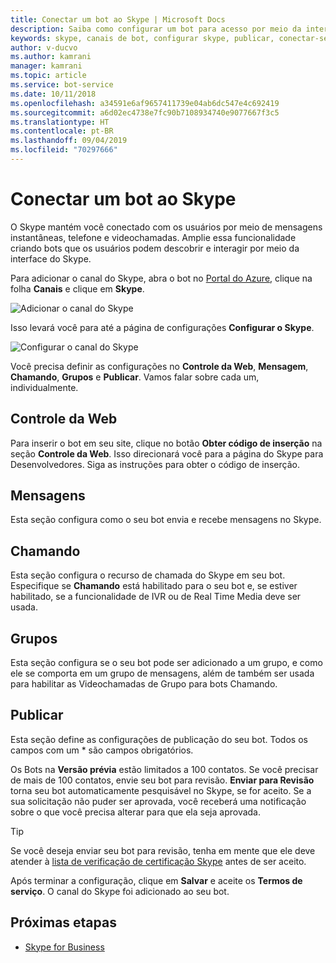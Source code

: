```yaml
---
title: Conectar um bot ao Skype | Microsoft Docs
description: Saiba como configurar um bot para acesso por meio da interface do Skype.
keywords: skype, canais de bot, configurar skype, publicar, conectar-se aos canais
author: v-ducvo
ms.author: kamrani
manager: kamrani
ms.topic: article
ms.service: bot-service
ms.date: 10/11/2018
ms.openlocfilehash: a34591e6af9657411739e04ab6dc547e4c692419
ms.sourcegitcommit: a6d02ec4738e7fc90b7108934740e9077667f3c5
ms.translationtype: HT
ms.contentlocale: pt-BR
ms.lasthandoff: 09/04/2019
ms.locfileid: "70297666"
---
```

# <a name="connect-a-bot-to-skype"></a>Conectar um bot ao Skype

O Skype mantém você conectado com os usuários por meio de mensagens instantâneas, telefone e videochamadas. Amplie essa funcionalidade criando bots que os usuários podem descobrir e interagir por meio da interface do Skype.

Para adicionar o canal do Skype, abra o bot no [Portal do Azure](https://portal.azure.com/), clique na folha **Canais** e clique em **Skype**.

![Adicionar o canal do Skype](~/media/channels/skype-addchannel.png)

Isso levará você para até a página de configurações **Configurar o Skype**.

![Configurar o canal do Skype](~/media/channels/skype_configure.png)

Você precisa definir as configurações no **Controle da Web**, **Mensagem**, **Chamando**, **Grupos** e **Publicar**. Vamos falar sobre cada um, individualmente.

## <a name="web-control"></a>Controle da Web

Para inserir o bot em seu site, clique no botão **Obter código de inserção** na seção **Controle da Web**. Isso direcionará você para a página do Skype para Desenvolvedores. Siga as instruções para obter o código de inserção.

## <a name="messaging"></a>Mensagens

Esta seção configura como o seu bot envia e recebe mensagens no Skype.

## <a name="calling"></a>Chamando

Esta seção configura o recurso de chamada do Skype em seu bot. Especifique se **Chamando** está habilitado para o seu bot e, se estiver habilitado, se a funcionalidade de IVR ou de Real Time Media deve ser usada.

## <a name="groups"></a>Grupos

Esta seção configura se o seu bot pode ser adicionado a um grupo, e como ele se comporta em um grupo de mensagens, além de também ser usada para habilitar as Videochamadas de Grupo para bots Chamando.

## <a name="publish"></a>Publicar

Esta seção define as configurações de publicação do seu bot. Todos os campos com um * são campos obrigatórios.

Os Bots na **Versão prévia** estão limitados a 100 contatos. Se você precisar de mais de 100 contatos, envie seu bot para revisão. **Enviar para Revisão** torna seu bot automaticamente pesquisável no Skype, se for aceito. Se a sua solicitação não puder ser aprovada, você receberá uma notificação sobre o que você precisa alterar para que ela seja aprovada.

> [!TIP]
> Se você deseja enviar seu bot para revisão, tenha em mente que ele deve atender à [lista de verificação de certificação Skype](https://github.com/Microsoft/skype-dev-bots/blob/master/certification/CHECKLIST.md) antes de ser aceito.

Após terminar a configuração, clique em **Salvar** e aceite os **Termos de serviço**. O canal do Skype foi adicionado ao seu bot.

## <a name="next-steps"></a>Próximas etapas

* [Skype for Business](bot-service-channel-connect-skypeforbusiness.md)
